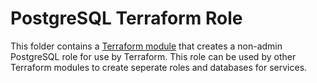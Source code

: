# PostgreSQL Terraform Role

This folder contains a [Terraform module](https://www.terraform.io/docs/language/modules/index.html) that creates a non-admin PostgreSQL role for use by Terraform. This role can be used by other Terraform modules to create seperate roles and databases for services.
